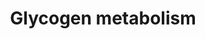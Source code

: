 ---
annotations:
- id: PW:0000533
  parent: classic metabolic pathway
  type: Pathway Ontology
  value: glycogen metabolic pathway
authors:
- Kdahlquist
- MaintBot
- M.Braymer
- AlexanderPico
- AdrienDefay
- Christine Chichester
- Mkutmon
- Eweitz
- Egonw
citedin:
- link: PMC7060332
description: 'Glycogen is a very large, branched polymer of glucose residues. Within
  skeletal muscle and liver glucose is stored as glycogen. In the liver, glycogen
  synthesis and degradation are regulated to maintain blood-glucose levels as required
  to meet the needs of the organism as a whole. In contrast, in muscle, these processes
  are regulated to meet the energy needs of the muscle itself.   ''''''Glycogen synthesis''''''
  is, unlike its breakdown, endergonic. This means that glycogen synthesis requires
  the input of energy. Energy for glycogen synthesis comes from UTP, which reacts
  with glucose-1-phosphate, forming UDP-glucose, in reaction catalyzed by UDP-glucose
  pyrophosphorylase. Glycogen is synthesized from monomers of UDP-glucose by the enzyme
  glycogen synthase, which progressively lengthens the glycogen chain with (a1->4)
  bonded glucose. As glycogen synthase can only lengthen an existing chain, the protein
  glycogenin is needed to initiate the synthesis of glycogen. The glycogen-branching
  enzyme, amylo (a1->4) to (a1->6) transglycosylase, catalyzes the transfer of a terminal
  fragment of 6-7 glucose residues from a nonreducing end to the C-6 hydroxyl group
  of a glucose residue deeper into the interior of the glycogen molecule. The branching
  enzyme can act upon only a branch having at least 11 residues, and the enzyme may
  transfer to the same glucose chain or adjacent glucose chains.  ''''''Glycogen degradation''''''
  consists of three steps: (1) the release of glucose 1-phosphate from glycogen, (2)
  the remodeling of the glycogen substrate to permit further degradation, and (3)
  the conversion of glucose 1-phosphate into glucose 6-phosphate for further metabolism.  Information
  partly derived from "Biochemistry" by Stryer and [http://en.wikipedia.org/wiki/Glycogen
  Wikipedia].'
last-edited: 2021-05-23
organisms:
- Mus musculus
redirect_from:
- /index.php/Pathway:WP317
- /instance/WP317
- /instance/WP317_rr121826
revision: r121826
schema-jsonld:
- '@context': https://schema.org/
  '@id': https://wikipathways.github.io/pathways/WP317.html
  '@type': Dataset
  creator:
    '@type': Organization
    name: WikiPathways
  description: 'Glycogen is a very large, branched polymer of glucose residues. Within
    skeletal muscle and liver glucose is stored as glycogen. In the liver, glycogen
    synthesis and degradation are regulated to maintain blood-glucose levels as required
    to meet the needs of the organism as a whole. In contrast, in muscle, these processes
    are regulated to meet the energy needs of the muscle itself.   ''''''Glycogen
    synthesis'''''' is, unlike its breakdown, endergonic. This means that glycogen
    synthesis requires the input of energy. Energy for glycogen synthesis comes from
    UTP, which reacts with glucose-1-phosphate, forming UDP-glucose, in reaction catalyzed
    by UDP-glucose pyrophosphorylase. Glycogen is synthesized from monomers of UDP-glucose
    by the enzyme glycogen synthase, which progressively lengthens the glycogen chain
    with (a1->4) bonded glucose. As glycogen synthase can only lengthen an existing
    chain, the protein glycogenin is needed to initiate the synthesis of glycogen.
    The glycogen-branching enzyme, amylo (a1->4) to (a1->6) transglycosylase, catalyzes
    the transfer of a terminal fragment of 6-7 glucose residues from a nonreducing
    end to the C-6 hydroxyl group of a glucose residue deeper into the interior of
    the glycogen molecule. The branching enzyme can act upon only a branch having
    at least 11 residues, and the enzyme may transfer to the same glucose chain or
    adjacent glucose chains.  ''''''Glycogen degradation'''''' consists of three steps:
    (1) the release of glucose 1-phosphate from glycogen, (2) the remodeling of the
    glycogen substrate to permit further degradation, and (3) the conversion of glucose
    1-phosphate into glucose 6-phosphate for further metabolism.  Information partly
    derived from "Biochemistry" by Stryer and [http://en.wikipedia.org/wiki/Glycogen
    Wikipedia].'
  keywords:
  - 3222402P14Rik
  - Agl
  - Calm1
  - Calm2
  - Calm3
  - Gbe1
  - Glucose
  - Glucose 1-phosphate
  - Glucose 6-phosphate
  - Glycogen
  - Glycogen (n+1)
  - Gsk3a
  - Gsk3b
  - Gyg
  - Gys1
  - Gys2
  - Pgm2
  - Phka1
  - Phka2
  - Phkb
  - Phkg1
  - Phkg2
  - Ppp2ca
  - Ppp2cb
  - Ppp2r1a
  - Ppp2r1b
  - Ppp2r2a
  - Ppp2r2b
  - Ppp2r2c
  - Ppp2r4
  - Ppp2r5a
  - Ppp2r5b
  - Ppp2r5c
  - Ppp2r5d
  - Ppp2r5e
  - Pygb
  - Pygl
  - Pygm
  - UDP-glucose
  - Ugp2
  - cAMP
  license: CC0
  name: Glycogen metabolism
seo: CreativeWork
title: Glycogen metabolism
wpid: WP317
---